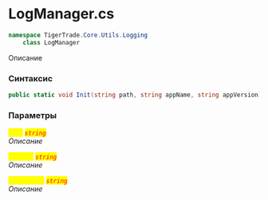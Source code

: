 
# LogManager.cs
```csharp
namespace TigerTrade.Core.Utils.Logging  
    class LogManager
```

Описание

### Синтаксис
```csharp
public static void Init(string path, string appName, string appVersion)
```

### Параметры  
<mark style="color:yellow;">`path`</mark> <mark style="color:red;">*`string`*</mark>  
 *Описание*  
  
<mark style="color:yellow;">`appName`</mark> <mark style="color:red;">*`string`*</mark>  
 *Описание*  
  
<mark style="color:yellow;">`appVersion`</mark> <mark style="color:red;">*`string`*</mark>  
 *Описание*  
  

                    
                    